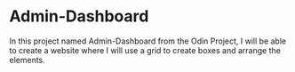 # Admin-Dashboard

In this project named Admin-Dashboard from the Odin Project, I will be able to create a website where I will use a grid to create boxes and arrange the elements.